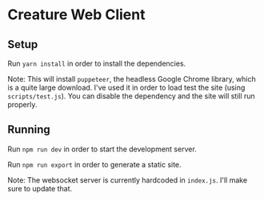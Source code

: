 # Creature Web Client

## Setup

Run `yarn install` in order to install the dependencies. 

Note: This will install `puppeteer`, the headless Google Chrome library, which is a quite large download. I've used it in order to load test the site (using `scripts/test.js`). You can disable the dependency and the site will still run properly.

## Running

Run `npm run dev` in order to start the development server.

Run `npm run export` in order to generate a static site.

Note: The websocket server is currently hardcoded in `index.js`. I'll make sure to update that.

